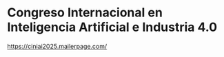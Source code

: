 # Congreso Internacional en Inteligencia Artificial e Industria 4.0
https://ciniai2025.mailerpage.com/ 
